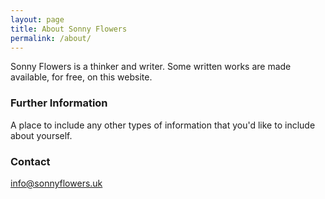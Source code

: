 ```yaml
---
layout: page
title: About Sonny Flowers
permalink: /about/
---
```


Sonny Flowers is a thinker and writer. Some written works are made available, for free, on this website.

### Further Information

A place to include any other types of information that you'd like to include about yourself.

### Contact

[info@sonnyflowers.uk](mailto:info@sonnyflowers.uk)